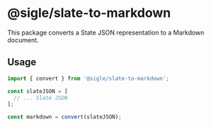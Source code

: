 # @sigle/slate-to-markdown

This package converts a State JSON representation to a Markdown document.

## Usage

```ts
import { convert } from '@sigle/slate-to-markdown';

const slateJSON = [
  // ... Slate JSON
];

const markdown = convert(slateJSON);
```
